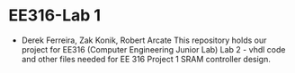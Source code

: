 # EE316-Lab 1
- Derek Ferreira, Zak Konik, Robert Arcate
This repository holds our project for EE316 (Computer Engineering Junior Lab) Lab 2 - vhdl code and other files needed for EE 316 Project 1 SRAM controller design.
